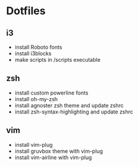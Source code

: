 # Dotfiles
## i3 
- install Roboto fonts
- install i3blocks
- make scripts in /scripts executable

## zsh
- install custom powerline fonts
- install oh-my-zsh
- install agnoster zsh theme and update zshrc
- install zsh-syntax-highlighting and update zshrc

## vim
- install vim-plug
- install gruvbox theme with vim-plug 
- install vim-airline with vim-plug
